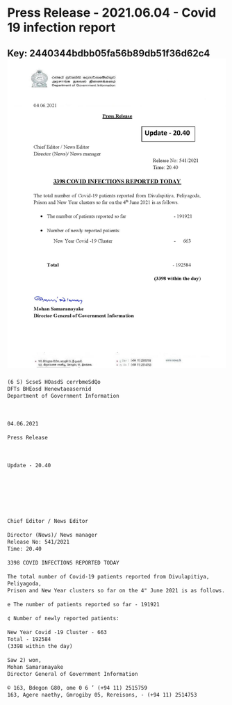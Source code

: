 # Press Release - 2021.06.04 - Covid 19 infection report 
Key: 2440344bdbb05fa56b89db51f36d62c4 
![img](img/2440344bdbb05fa56b89db51f36d62c4.jpg)
---
```
(6 S) ScseS HOasdS cerrbmeSdQo
DFTs BHEosd Henewtaeasernid
Department of Government Information

 

04.06.2021

Press Release

 

Update - 20.40

 

 

 

Chief Editor / News Editor

Director (News)/ News manager
Release No: 541/2021
Time: 20.40

3398 COVID INFECTIONS REPORTED TODAY

The total number of Covid-19 patients reported from Divulapitiya, Peliyagoda,
Prison and New Year clusters so far on the 4" June 2021 is as follows.

e The number of patients reported so far - 191921

¢ Number of newly reported patients:

New Year Covid -19 Cluster - 663
Total - 192584
(3398 within the day)

Saw 2) won,
Mohan Samaranayake
Director General of Government Information

© 163, Bdegon G80, ome 0 6 ’ (+94 11) 2515759
163, Agere naethy, Gmrogiby 05, Rereisons, - (+94 11) 2514753

 

```
